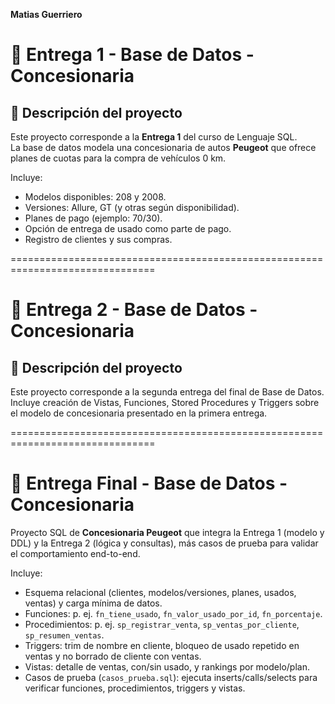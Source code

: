 **Matias Guerriero**
# 📌 Entrega 1 - Base de Datos - Concesionaria

## 📄 Descripción del proyecto
Este proyecto corresponde a la **Entrega 1** del curso de Lenguaje SQL.  
La base de datos modela una concesionaria de autos **Peugeot** que ofrece planes de cuotas para la compra de vehículos 0 km.

Incluye:
- Modelos disponibles: 208 y 2008.
- Versiones: Allure, GT (y otras según disponibilidad).
- Planes de pago (ejemplo: 70/30).
- Opción de entrega de usado como parte de pago.
- Registro de clientes y sus compras.

===============================================================================

# 📌 Entrega 2 - Base de Datos - Concesionaria

## 📄 Descripción del proyecto
Este proyecto corresponde a la segunda entrega del final de Base de Datos.
Incluye creación de Vistas, Funciones, Stored Procedures y Triggers sobre el modelo de concesionaria presentado en la primera entrega.

===============================================================================

# 📌 Entrega Final - Base de Datos - Concesionaria

Proyecto SQL de **Concesionaria Peugeot** que integra la Entrega 1 (modelo y DDL) y la Entrega 2 (lógica y consultas), más casos de prueba para validar el comportamiento end-to-end.

Incluye:
- Esquema relacional (clientes, modelos/versiones, planes, usados, ventas) y carga mínima de datos.
- Funciones: p. ej. `fn_tiene_usado`, `fn_valor_usado_por_id`, `fn_porcentaje`.
- Procedimientos: p. ej. `sp_registrar_venta`, `sp_ventas_por_cliente`, `sp_resumen_ventas`.
- Triggers: trim de nombre en cliente, bloqueo de usado repetido en ventas y no borrado de cliente con ventas.
- Vistas: detalle de ventas, con/sin usado, y rankings por modelo/plan.
- Casos de prueba (`casos_prueba.sql`): ejecuta inserts/calls/selects para verificar funciones, procedimientos, triggers y vistas.
